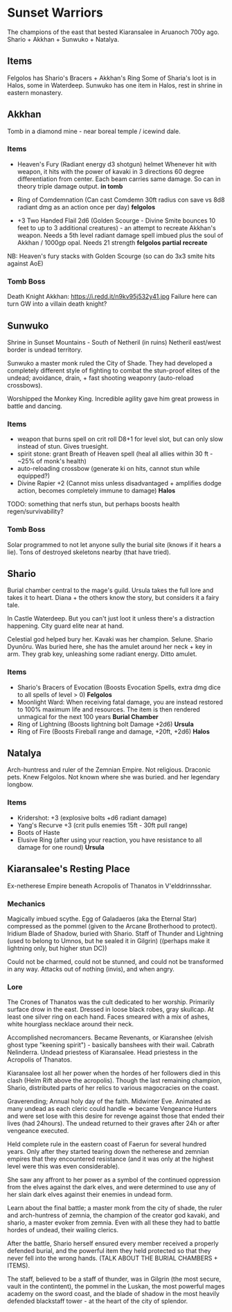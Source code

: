 # Sunset Warriors
The champions of the east that bested Kiaransalee in Aruanoch 700y ago.
Shario + Akkhan + Sunwuko + Natalya.

## Items
Felgolos has Shario's Bracers + Akkhan's Ring
Some of Sharia's loot is in Halos, some in Waterdeep.
Sunwuko has one item in Halos, rest in shrine in eastern monastery.

## Akkhan
Tomb in a diamond mine - near boreal temple / icewind dale.

### Items
- Heaven's Fury (Radiant energy d3 shotgun) helmet
Whenever hit with weapon, it hits with the power of kavaki in 3 directions
60 degree differentiation from center. Each beam carries same damage. So can in theory triple damage output. __in tomb__
- Ring of Comdemnation (Can cast Comdemn 30ft radius con save vs 8d8 radiant dmg as an action once per day) __felgolos__

- +3 Two Handed Flail 2d6 (Golden Scourge - Divine Smite bounces 10 feet to up to 3 additional creatures) - an attempt to recreate Akkhan's weapon. Needs a 5th level radiant damage spell imbued plus the soul of Akkhan / 1000gp opal. Needs 21 strength __felgolos partial recreate__

NB: Heaven's fury stacks with Golden Scourge (so can do 3x3 smite hits against AoE)

### Tomb Boss
Death Knight Akkhan: https://i.redd.it/n9kv95j532y41.jpg
Failure here can turn GW into a villain death knight?

## Sunwuko
Shrine in Sunset Mountains - South of Netheril (in ruins)
Netheril east/west border is undead territory.

Sunwuko a master monk ruled the City of Shade. They had developed a completely different style of fighting to combat the stun-proof elites of the undead; avoidance, drain, + fast shooting weaponry (auto-reload crossbows).

Worshipped the Monkey King. Incredible agility gave him great prowess in battle and dancing.

### Items
- weapon that burns spell on crit roll D8+1 for level slot, but can only slow instead of stun. Gives truesight.
- spirit stone: grant Breath of Heaven spell (heal all allies within 30 ft - ~25% of monk's health)
- auto-reloading crossbow (generate ki on hits, cannot stun while equipped?)
- Divine Rapier +2 (Cannot miss unless disadvantaged + amplifies dodge action, becomes completely immune to damage) __Halos__

TODO: something that nerfs stun, but perhaps boosts health regen/survivability?

### Tomb Boss
Solar programmed to not let anyone sully the burial site (knows if it hears a lie). Tons of destroyed skeletons nearby (that have tried).

## Shario
Burial chamber central to the mage's guild. Ursula takes the full lore and takes it to heart.
Diana + the others know the story, but considers it a fairy tale.

In Castle Waterdeep. But you can't just loot it unless there's a distraction happening. City guard elite near at hand.

Celestial god helped bury her. Kavaki was her champion. Selune.
Shario Dyunōru. Was buried here, she has the amulet around her neck + key in arm. They grab key, unleashing some radiant energy. Ditto amulet.

### Items
- Shario's Bracers of Evocation (Boosts Evocation Spells, extra dmg dice to all spells of level > 0) __Felgolos__
- Moonlight Ward: When receiving fatal damage, you are instead restored to 100% maximum life and resources. The item is then rendered unmagical for the next 100 years __Burial Chamber__
- Ring of Lightning (Boosts lightning bolt Damage +2d6) __Ursula__
- Ring of Fire (Boosts Fireball range and damage, +20ft, +2d6) __Halos__

## Natalya
Arch-huntress and ruler of the Zemnian Empire. Not religious. Draconic pets. Knew Felgolos. Not known where she was buried.
and her legendary longbow.

### Items
- Kridershot: +3 (explosive bolts +d6 radiant damage)
- Yang's Recurve +3 (crit pulls enemies 15ft - 30ft pull range)
- Boots of Haste
- Elusive Ring (after using your reaction, you have resistance to all damage for one round) __Ursula__

## Kiaransalee's Resting Place
Ex-netherese Empire beneath Acropolis of Thanatos in V'elddrinnsshar.

### Mechanics
Magically imbued scythe. Egg of Galadaeros (aka the Eternal Star) compressed as the pommel (given to the Arcane Brotherhood to protect).
Iridium Blade of Shadow, buried with Shario.
Staff of Thunder and Lightning (used to belong to Umnos, but he sealed it in Gilgrin) ((perhaps make it lightning only, but higher stun DC))

Could not be charmed, could not be stunned, and could not be transformed in any way. Attacks out of nothing (invis), and when angry.

### Lore
The Crones of Thanatos was the cult dedicated to her worship. Primarily surface drow in the east. Dressed in loose black robes, gray skullcap. At least one silver ring on each hand. Faces smeared with a mix of ashes, white hourglass necklace around their neck.

Accomplished necromancers. Became Revenants, or Kiaranshee (elvish ghost type "keening spirit") - basically banshees with their wail. Cabrath Nelinderra. Undead priestess of Kiaransalee. Head priestess in the Acropolis of Thanatos.

Kiaransalee lost all her power when the hordes of her followers died in this clash (Helm Rift above the acropolis). Though the last remaining champion, Shario, distributed parts of her relics to various magocracies on the coast.

Graverending; Annual holy day of the faith. Midwinter Eve. Animated as many undead as each cleric could handle => became Vengeance Hunters and were set lose with this desire for revenge against those that ended their lives (had 24hours). The undead returned to their graves after 24h or after vengeance executed.

Held complete rule in the eastern coast of Faerun for several hundred years. Only after they started tearing down the netherese and zemnian empires that they encountered resistance (and it was only at the highest level were this was even considerable).

She saw any affront to her power as a symbol of the continued oppression from the elves against the dark elves, and were determined to use any of her slain dark elves against their enemies in undead form.

Learn about the final battle; a master monk from the city of shade, the ruler and arch-huntress of zemnia, the champion of the creator god kavaki, and shario, a master evoker from zemnia. Even with all these they had to battle hordes of undead, their wailing clerics.

After the battle, Shario herself ensured every member received a properly defended burial, and the powerful item they held protected so that they never fell into the wrong hands. (TALK ABOUT THE BURIAL CHAMBERS + ITEMS).

The staff, believed to be a staff of thunder, was in Gilgrin (the most secure, vault in the contintent), the pommel in the Luskan, the most powerful mages academy on the sword coast, and the blade of shadow in the most heavily defended blackstaff tower - at the heart of the city of splendor.
